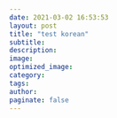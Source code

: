 ```yaml
---
date: 2021-03-02 16:53:53
layout: post
title: "test korean"
subtitle:
description:
image:
optimized_image:
category:
tags:
author:
paginate: false
---
```

